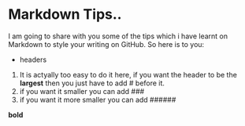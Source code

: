 # Markdown Tips..
I am going to share with you some of the tips which i have learnt on Markdown to style your writing on GitHub. So here is to you:
* headers
1. It is actyally too easy to do it here, if you want the header to be the **largest** then you just have to add # before it. 
2. if you want it smaller you can add ###
3. if you want it more smaller you can add ######

**bold**

